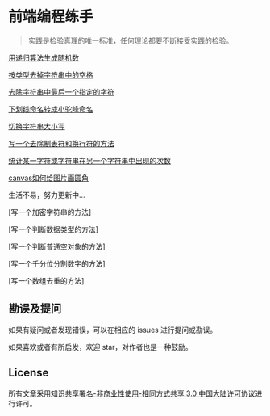 # 前端编程练手

>实践是检验真理的唯一标准，任何理论都要不断接受实践的检验。

[用递归算法生成随机数](https://github.com/ricksunxxx/Front-end-Programming-Practice/blob/main/用递归算法生成随机数.js)

[按类型去掉字符串中的空格](https://github.com/ricksunxxx/Front-end-Programming-Practice/blob/main/按类型去掉字符串中的空格.js)

[去除字符串中最后一个指定的字符](https://github.com/ricksunxxx/Front-end-Programming-Practice/blob/main/去除字符串中最后一个指定的字符.js)

[下划线命名转成小驼峰命名](https://github.com/ricksunxxx/Front-end-Programming-Practice/blob/main/下划线命名转成小驼峰命名.js)

[切换字符串大小写](https://github.com/ricksunxxx/Front-end-Programming-Practice/blob/main/切换字符串大小写.js)

[写一个去除制表符和换行符的方法](https://github.com/ricksunxxx/Front-end-Programming-Practice/blob/main/写一个去除制表符和换行符的方法.js)

[统计某一字符或字符串在另一个字符串中出现的次数](https://github.com/ricksunxxx/Front-end-Programming-Practice/blob/main/统计某一字符或字符串在另一个字符串中出现的次数.js)

[canvas如何给图片画圆角](https://github.com/ricksunxxx/Front-end-Programming-Practice/blob/main/canvas如何给图片画圆角.html)

生活不易，努力更新中...

[写一个加密字符串的方法]

[写一个判断数据类型的方法]

[写一个判断普通空对象的方法]

[写一个千分位分割数字的方法]

[写一个数组去重的方法]

## 勘误及提问

如果有疑问或者发现错误，可以在相应的 issues 进行提问或勘误。

如果喜欢或者有所启发，欢迎 star，对作者也是一种鼓励。

## License

所有文章采用[知识共享署名-非商业性使用-相同方式共享 3.0 中国大陆许可协议](http://creativecommons.org/licenses/by-nc-sa/3.0/cn/)进行许可。
